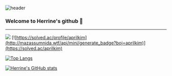 ![header](https://capsule-render.vercel.app/api?type=wave&color=13678A&height=250&section=header&text=Herrine%20Kim&fontSize=80)
### Welcome to Herrine's github 🍒

<!--
**HerrineKim/HerrineKim** is a ✨ _special_ ✨ repository because its `README.md` (this file) appears on your GitHub profile.

Here are some ideas to get you started:

- 🔭 I’m currently working on ...
- 🌱 I’m currently learning ...
- 👯 I’m looking to collaborate on ...
- 🤔 I’m looking for help with ...
- 💬 Ask me about ...
- 📫 How to reach me: ...
- 😄 Pronouns: ...
- ⚡ Fun fact: ...
-->

<hr>

<a href="https://hits.seeyoufarm.com"><img src="https://hits.seeyoufarm.com/api/count/incr/badge.svg?url=https%3A%2F%2Fgithub.com%2FHerrineKim%2Fhit-counter&count_bg=%236188E6&title_bg=%23555555&icon=&icon_color=%23E7E7E7&title=+hits+&edge_flat=false"/></a> [![https://solved.ac/profile/aprilkim](http://mazassumnida.wtf/api/mini/generate_badge?boj=aprilkim)](https://solved.ac/aprilkim)

[![Top Langs](https://github-readme-stats.vercel.app/api/top-langs/?username=HerrineKim)](https://github.com/HerrineKim/github-readme-stats)

[![Herrine's GitHub stats](https://github-readme-stats.vercel.app/api?username=HerrineKim)](https://github.com/HerrineKim/github-readme-stats)

